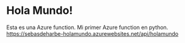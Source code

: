 # Hola Mundo! 
Esta es una Azure function. Mi primer Azure function en python. 
https://sebasdeharbe-holamundo.azurewebsites.net/api/holamundo
